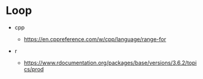 # Loop

* cpp
  * <https://en.cppreference.com/w/cpp/language/range-for>

* r
  * <https://www.rdocumentation.org/packages/base/versions/3.6.2/topics/prod>
